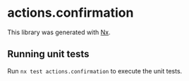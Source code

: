 # actions.confirmation

This library was generated with [Nx](https://nx.dev).

## Running unit tests

Run `nx test actions.confirmation` to execute the unit tests.
